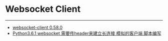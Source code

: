 # Websocket Client
***

- [websocket-client 0.58.0](https://pypi.org/project/websocket-client/)
- [Python3.6.1 websocket 需要传header来建立长连接 模拟的客户端 脚本编写](https://blog.csdn.net/liujingqiu/article/details/79868230)